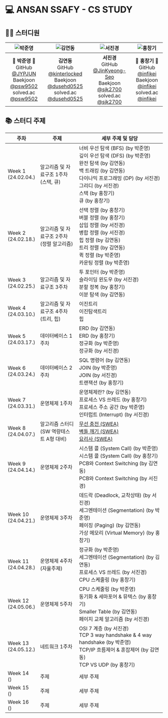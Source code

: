 # 💻 ANSAN SSAFY - CS STUDY

## 👨‍💻 스터디원

|    ![박준영](https://avatars.githubusercontent.com/u/156387559)    |    ![김연동](https://avatars.githubusercontent.com/u/87691535)    |    ![서진경](https://avatars.githubusercontent.com/u/103301658)    |    ![홍창기](https://raw.githubusercontent.com/infikei/infikei-contents/main/logo/infikei_logo_v2_dark_blue_480.png)    |
| :---: | :---: | :---: | :---: |
|    🐼 **박준영** 🐼 <br/> GitHub [@JYPJUN](https://gitshub.com/JYPJUN) <br/> Baekjoon [@psw9502](https://www.acmicpc.net/user/psw9502) <br/> solved.ac [@psw9502](https://solved.ac/profile/psw9502)    |    **김연동** <br/> GitHub [@kinterlocked](https://github.com/kinterlocked) <br/> Baekjoon [@dusehd0525](https://www.acmicpc.net/user/dusehd0525) <br/> solved.ac [@dusehd0525](https://solved.ac/profile/dusehd0525)    |    **서진경** <br/> GitHub [@JinKyeong-Seo](https://github.com/JinKyeong-Seo) <br/> Baekjoon [@sjk2700](https://www.acmicpc.net/user/sjk2700) <br/> solved.ac [@sjk2700](https://solved.ac/profile/sjk2700)    |    💠 **홍창기** 💠 <br/> GitHub [@infikei](https://github.com/infikei) <br/> Baekjoon [@infikei](https://www.acmicpc.net/user/infikei) <br/> solved.ac [@infikei](https://solved.ac/profile/infikei)    |

## 📚 스터디 주제

| 주차 | 주제 | 세부 주제 및 담당 |
| --- | --- | --- |
| Week 1 <br/> (24.02.04.)    | 알고리즘 및 자료구조 1주차 <br/> (스택, 큐)    | 너비 우선 탐색 (BFS) (by 박준영)    <br/> 깊이 우선 탐색 (DFS) (by 박준영)    <br/> 완전 탐색 (by 김연동)    <br/> 백 트래킹 (by 김연동)    <br/> 다이나믹 프로그래밍 (DP) (by 서진경)    <br/> 그리디 (by 서진경)    <br/> 스택 (by 홍창기)    <br/> 큐 (by 홍창기)    |
| Week 2 <br/> (24.02.18.)    | 알고리즘 및 자료구조 2주차 <br/> (정렬 알고리즘)    | 선택 정렬 (by 홍창기)    <br/> 버블 정렬 (by 홍창기)    <br/> 삽입 정렬 (by 서진경)    <br/> 병합 정렬 (by 서진경)    <br/> 힙 정렬 (by 김연동)    <br/> 트리 정렬 (by 김연동)    <br/> 퀵 정렬 (by 박준영)    <br/> 카운팅 정렬 (by 박준영)    |
| Week 3 <br/> (24.02.25.)    | 알고리즘 및 자료구조 3주차    | 투 포인터 (by 박준영)    <br/> 슬라이딩 윈도우 (by 서진경)    <br/> 분할 정복 (by 홍창기)    <br/> 이분 탐색 (by 김연동)    |
| Week 4 <br/> (24.03.10.)    | 알고리즘 및 자료구조 4주차 <br/> (트리, 힙)    | 이진트리    <br/> 이진탐색트리    <br/> 힙    |
| Week 5 <br/> (24.03.17.)    | 데이터베이스 1주차    | ERD (by 김연동)    <br/> ERD (by 홍창기)    <br/> 정규화 (by 박준영)    <br/> 정규화 (by 서진경)    |
| Week 6 <br/> (24.03.24.)    | 데이터베이스 2주차    | SQL 명령어 (by 김연동)    <br/> JOIN (by 박준영)    <br/> JOIN (by 서진경)    <br/> 트랜잭션 (by 홍창기)    |
| Week 7 <br/> (24.03.31.)    | 운영체제 1주차    | 운영체제란? (by 김연동)    <br/> 프로세스 VS 쓰레드 (by 홍창기)    <br/> 프로세스 주소 공간 (by 박준영)    <br/> 인터럽트 (Interrupt) (by 서진경)    |
| Week 8 <br/> (24.04.07.)    | 알고리즘 스터디 <br/> (SW 역량테스트 A형 대비) | [무선 충전 (SWEA)](https://swexpertacademy.com/main/code/problem/problemDetail.do?contestProbId=AWXRDL1aeugDFAUo)    <br/> [벽돌 깨기 (SWEA)](https://swexpertacademy.com/main/code/problem/problemDetail.do?contestProbId=AWXRQm6qfL0DFAUo)    <br/> [요리사 (SWEA)](https://swexpertacademy.com/main/code/problem/problemDetail.do?contestProbId=AWIeUtVakTMDFAVH)    |
| Week 9 <br/> (24.04.14.)    | 운영체제 2주차    | 시스템 콜 (System Call) (by 박준영)    <br/> 시스템 콜 (System Call) (by 홍창기)    <br/> PCB와 Context Switching (by 김연동)    <br/> PCB와 Context Switching (by 서진경)    |
| Week 10 <br/> (24.04.21.)    | 운영체제 3주차    | 데드락 (Deadlock, 교착상태) (by 서진경)    <br/> 세그멘테이션 (Segmentation) (by 박준영)    <br/> 페이징 (Paging) (by 김연동)    <br/> 가상 메모리 (Virtual Memory) (by 홍창기)    |
| Week 11 <br/> (24.04.28.)    | 운영체제 4주차 <br/> (자율주제)    | 정규화 (by 박준영)    <br/> 세그멘테이션 (Segmentation) (by 김연동)    <br/> 프로세스 VS 쓰레드 (by 서진경)    <br/> CPU 스케줄링 (by 홍창기)    |
| Week 12 <br/> (24.05.06.)    | 운영체제 5주차    | CPU 스케줄링 (by 박준영)    <br/> 동기화 & 세마포어 & 뮤텍스 (by 홍창기)    <br/> Smaller Table (by 김연동)    <br/> 페이지 교체 알고리즘 (by 서진경)    |
| Week 13 <br/> (24.05.12.)    | 네트워크 1주차    | OSI 7 계층 (by 서진경)    <br/> TCP 3 way handshake & 4 way handshake (by 박준영)    <br/> TCP/IP 흐름제어 & 혼잡제어 (by 김연동)    <br/> TCP VS UDP (by 홍창기)    |
| Week 14 <br/> ()    | 주제    | 세부 주제    |
| Week 15 <br/> ()    | 주제    | 세부 주제    |
| Week 16 <br/> ()    | 주제    | 세부 주제    |
